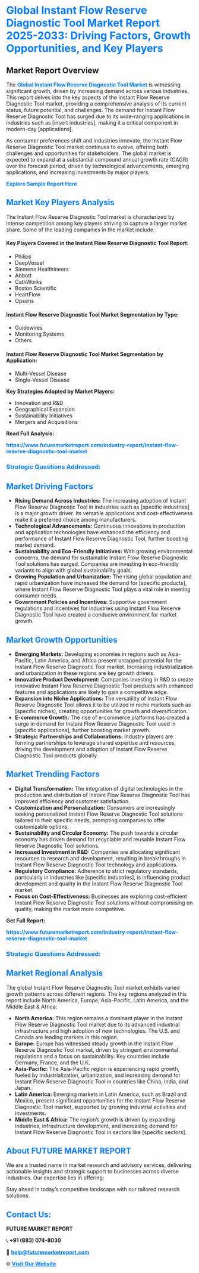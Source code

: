 <h1 style="color: #007BFF;">Global Instant Flow Reserve Diagnostic Tool Market Report 2025-2033: Driving Factors, Growth Opportunities, and Key Players</h1>

<section id="overview">
<h2>Market Report Overview</h2>
<p>The <a href="https://www.futuremarketreport.com/industry-report/instant-flow-reserve-diagnostic-tool-market" style="color: #007BFF; text-decoration: none;"><strong>Global Instant Flow Reserve Diagnostic Tool Market</strong></a> is witnessing significant growth, driven by increasing demand across various industries. This report delves into the key aspects of the Instant Flow Reserve Diagnostic Tool market, providing a comprehensive analysis of its current status, future potential, and challenges. The demand for Instant Flow Reserve Diagnostic Tool has surged due to its wide-ranging applications in industries such as [insert industries], making it a critical component in modern-day [applications].</p>
<p>As consumer preferences shift and industries innovate, the Instant Flow Reserve Diagnostic Tool market continues to evolve, offering both challenges and opportunities for stakeholders. The global market is expected to expand at a substantial compound annual growth rate (CAGR) over the forecast period, driven by technological advancements, emerging applications, and increasing investments by major players.</p>
</section>

<section id="overview">
<p><a href="https://www.futuremarketreport.com/request-sample/reportId=79467" style="color: #007BFF; text-decoration: none;"><strong>Explore Sample Report Here</strong></a></p>
</section>

<section id="key-players">
<h2 style="color: #007BFF;">Market Key Players Analysis</h2>
<p>The Instant Flow Reserve Diagnostic Tool market is characterized by intense competition among key players striving to capture a larger market share. Some of the leading companies in the market include:</p>
<h4>Key Players Covered in the Instant Flow Reserve Diagnostic Tool Report:</h4>
<ul><li>Philips</li><li>DeepVessel</li><li>Siemens Healthineers</li><li>Abbott</li><li>CathWorks</li><li>Boston Scientific</li><li>HeartFlow</li><li>Opsens</li></ul>
<h4>Instant Flow Reserve Diagnostic Tool Market Segmentation by Type:</h4>
<ul><li>Guidewires</li><li>Monitoring Systems</li><li>Others</li></ul>

<h4>Instant Flow Reserve Diagnostic Tool Market Segmentation by Application:</h4>
<ul><li>Multi-Vessel Disease</li><li>Single-Vessel Disease</li></ul>
<p><strong>Key Strategies Adopted by Market Players:</strong></p>
<ul>
<li>Innovation and R&D</li>
<li>Geographical Expansion</li>
<li>Sustainability Initiatives</li>
<li>Mergers and Acquisitions</li>
</ul>
</section>

<section>
<p><strong>Read Full Analysis: </strong></p><a href="https://www.futuremarketreport.com/industry-report/instant-flow-reserve-diagnostic-tool-market" style="color: #007BFF; text-decoration: none;"><strong>https://www.futuremarketreport.com/industry-report/instant-flow-reserve-diagnostic-tool-market</strong></a>
<h3 style="color: #007BFF;">Strategic Questions Addressed:</h3>
</section>

<section id="driving-factors">
<h2 style="color: #007BFF;">Market Driving Factors</h2>
<ul>
<li><strong>Rising Demand Across Industries:</strong> The increasing adoption of Instant Flow Reserve Diagnostic Tool in industries such as [specific industries] is a major growth driver. Its versatile applications and cost-effectiveness make it a preferred choice among manufacturers.</li>
<li><strong>Technological Advancements:</strong> Continuous innovations in production and application technologies have enhanced the efficiency and performance of Instant Flow Reserve Diagnostic Tool, further boosting market demand.</li>
<li><strong>Sustainability and Eco-Friendly Initiatives:</strong> With growing environmental concerns, the demand for sustainable Instant Flow Reserve Diagnostic Tool solutions has surged. Companies are investing in eco-friendly variants to align with global sustainability goals.</li>
<li><strong>Growing Population and Urbanization:</strong> The rising global population and rapid urbanization have increased the demand for [specific products], where Instant Flow Reserve Diagnostic Tool plays a vital role in meeting consumer needs.</li>
<li><strong>Government Policies and Incentives:</strong> Supportive government regulations and incentives for industries using Instant Flow Reserve Diagnostic Tool have created a conducive environment for market growth.</li>
</ul>
</section>

<section id="growth-opportunities">
<h2 style="color: #007BFF;">Market Growth Opportunities</h2>
<ul>
<li><strong>Emerging Markets:</strong> Developing economies in regions such as Asia-Pacific, Latin America, and Africa present untapped potential for the Instant Flow Reserve Diagnostic Tool market. Increasing industrialization and urbanization in these regions are key growth drivers.</li>
<li><strong>Innovative Product Development:</strong> Companies investing in R&D to create innovative Instant Flow Reserve Diagnostic Tool products with enhanced features and applications are likely to gain a competitive edge.</li>
<li><strong>Expansion into Niche Applications:</strong> The versatility of Instant Flow Reserve Diagnostic Tool allows it to be utilized in niche markets such as [specific niches], creating opportunities for growth and diversification.</li>
<li><strong>E-commerce Growth:</strong> The rise of e-commerce platforms has created a surge in demand for Instant Flow Reserve Diagnostic Tool used in [specific applications], further boosting market growth.</li>
<li><strong>Strategic Partnerships and Collaborations:</strong> Industry players are forming partnerships to leverage shared expertise and resources, driving the development and adoption of Instant Flow Reserve Diagnostic Tool products globally.</li>
</ul>
</section>

<section id="trending-factors">
<h2 style="color: #007BFF;">Market Trending Factors</h2>
<ul>
<li><strong>Digital Transformation:</strong> The integration of digital technologies in the production and distribution of Instant Flow Reserve Diagnostic Tool has improved efficiency and customer satisfaction.</li>
<li><strong>Customization and Personalization:</strong> Consumers are increasingly seeking personalized Instant Flow Reserve Diagnostic Tool solutions tailored to their specific needs, prompting companies to offer customizable options.</li>
<li><strong>Sustainability and Circular Economy:</strong> The push towards a circular economy has driven demand for recyclable and reusable Instant Flow Reserve Diagnostic Tool solutions.</li>
<li><strong>Increased Investment in R&D:</strong> Companies are allocating significant resources to research and development, resulting in breakthroughs in Instant Flow Reserve Diagnostic Tool technology and applications.</li>
<li><strong>Regulatory Compliance:</strong> Adherence to strict regulatory standards, particularly in industries like [specific industries], is influencing product development and quality in the Instant Flow Reserve Diagnostic Tool market.</li>
<li><strong>Focus on Cost-Effectiveness:</strong> Businesses are exploring cost-efficient Instant Flow Reserve Diagnostic Tool solutions without compromising on quality, making the market more competitive.</li>
</ul>
</section>

<section>
<p><strong>Get Full Report: </strong></p><a href="https://www.futuremarketreport.com/industry-report/instant-flow-reserve-diagnostic-tool-market" style="color: #007BFF; text-decoration: none;"><strong>https://www.futuremarketreport.com/industry-report/instant-flow-reserve-diagnostic-tool-market</strong></a>
<h3 style="color: #007BFF;">Strategic Questions Addressed:</h3>
</section>


<section id="regional-analysis">
<h2 style="color: #007BFF;">Market Regional Analysis</h2>
<p>The global Instant Flow Reserve Diagnostic Tool market exhibits varied growth patterns across different regions. The key regions analyzed in this report include North America, Europe, Asia-Pacific, Latin America, and the Middle East & Africa:</p>
<ul>
<li><strong>North America:</strong> This region remains a dominant player in the Instant Flow Reserve Diagnostic Tool market due to its advanced industrial infrastructure and high adoption of new technologies. The U.S. and Canada are leading markets in this region.</li>
<li><strong>Europe:</strong> Europe has witnessed steady growth in the Instant Flow Reserve Diagnostic Tool market, driven by stringent environmental regulations and a focus on sustainability. Key countries include Germany, France, and the U.K.</li>
<li><strong>Asia-Pacific:</strong> The Asia-Pacific region is experiencing rapid growth, fueled by industrialization, urbanization, and increasing demand for Instant Flow Reserve Diagnostic Tool in countries like China, India, and Japan.</li>
<li><strong>Latin America:</strong> Emerging markets in Latin America, such as Brazil and Mexico, present significant opportunities for the Instant Flow Reserve Diagnostic Tool market, supported by growing industrial activities and investments.</li>
<li><strong>Middle East & Africa:</strong> The region’s growth is driven by expanding industries, infrastructure development, and increasing demand for Instant Flow Reserve Diagnostic Tool in sectors like [specific sectors].</li>
</ul>
</section>

<footer>
<h2 style="color: #007BFF;">About FUTURE MARKET REPORT</h2>
<p>We are a trusted name in market research and advisory services, delivering actionable insights and strategic support to businesses across diverse industries. Our expertise lies in offering:</p>

<p>Stay ahead in today’s competitive landscape with our tailored research solutions.</p>

<h2 style="color: #007BFF;">Contact Us:</h2>
<p><strong>FUTURE MARKET REPORT</strong></p>
<p>📞 <strong>+91 (883) 074-8030</strong></p>
<p>📧 <strong><a href="mailto:help@futuremarketreport.com" style="color: #007BFF;">help@futuremarketreport.com</a></strong></p>
<p>🌐 <strong><a href="https://www.futuremarketreport.com/" style="color: #007BFF;">Visit Our Website</a></strong></p>
</footer>